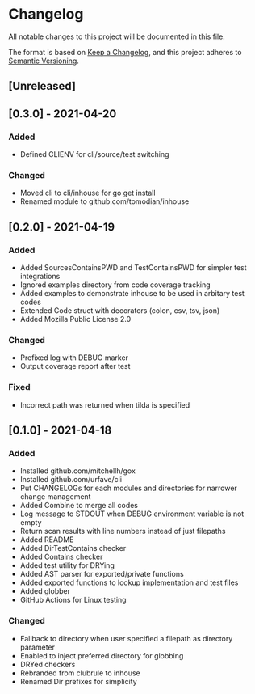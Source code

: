 # Changelog

All notable changes to this project will be documented in this file.

The format is based on [Keep a Changelog](https://keepachangelog.com/en/1.0.0/),
and this project adheres to [Semantic Versioning](https://semver.org/spec/v2.0.0.html).

## [Unreleased]

## [0.3.0] - 2021-04-20

### Added

- Defined CLIENV for cli/source/test switching

### Changed

- Moved cli to cli/inhouse for go get install
- Renamed module to github.com/tomodian/inhouse

## [0.2.0] - 2021-04-19

### Added

- Added SourcesContainsPWD and TestContainsPWD for simpler test integrations
- Ignored examples directory from code coverage tracking
- Added examples to demonstrate inhouse to be used in arbitary test codes
- Extended Code struct with decorators (colon, csv, tsv, json)
- Added Mozilla Public License 2.0

### Changed

- Prefixed log with DEBUG marker
- Output coverage report after test

### Fixed

- Incorrect path was returned when tilda is specified

## [0.1.0] - 2021-04-18

### Added

- Installed github.com/mitchellh/gox
- Installed github.com/urfave/cli
- Put CHANGELOGs for each modules and directories for narrower change management
- Added Combine to merge all codes
- Log message to STDOUT when DEBUG environment variable is not empty
- Return scan results with line numbers instead of just filepaths
- Added README
- Added DirTestContains checker
- Added Contains checker
- Added test utility for DRYing
- Added AST parser for exported/private functions
- Added exported functions to lookup implementation and test files
- Added globber
- GitHub Actions for Linux testing

### Changed

- Fallback to directory when user specified a filepath as directory parameter
- Enabled to inject preferred directory for globbing
- DRYed checkers
- Rebranded from clubrule to inhouse
- Renamed Dir prefixes for simplicity
